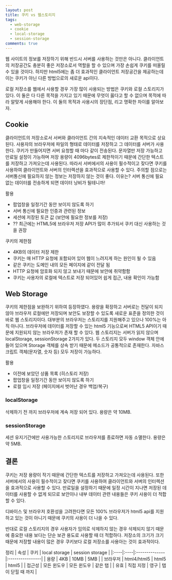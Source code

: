 ```yaml
---
layout: post
title: 쿠키 vs 웹스토리지
tags:
  - web-storage
  - cookie
  - local-storage
  - session-storage
comments: true
---
```



웹 사이트의 정보를 저장하기 위해 반드시 서버를 사용하는 것만은 아니다. 클라이언트의 저장공간도 충분히 좋은 저장소로서 역할을 할 수 있으며 가장 손쉽게 쿠키를 떠올릴수 있을 것이다. 하지만 html5에는 좀 더 효과적인 클라이언트 저장공간을 제공하는데 이는 쿠키가 아닌 다른 방법으로의 새로운 api이다. 

로컬 저장소를 웹에서 사용할 경우 가장 많이 사용되는 방법은 쿠키와 로컬 스토리지가 있다. 이 둘은 다 다른 목적을 가지고 있기 때문에 무엇이 옳다고 할 수 없으며 목적에 따라 알맞게 사용해야 한다. 이 둘의 목적과 사용시의 장단점, 리고 명확한 차이를 알아보자. 


## Cookie
클라이언트의 저장소로서 서버와 클라이언트 간의 지속적인 데이터 교환 목적으로 상요된다. 사용자의 브라우저에 파일의 형태로 데이터를 저장하고 그 데이터를 서버가 사용한다. 쿠키가 만들어지면 서버 요청할 때 마다 같이 전송된다. 문자열만 저장 가능하고 만료일 설정이 가능하며 저장 용량이 4096bytes로 제한적이기 때문에 간단한 텍스트를 저장하고 가져오는데 사용된다. 따라서 서버에서의 사용이 필수적이고 잦다면 쿠키를 사용하여 클라이언트와 서버의 인터렉션을 효과적으로 사용할 수 있다. 주의할 점으로는 서버통신에 필요하지 않는 정보는 저장하지 않는 것이 좋다. 이유는? 서버 통신에 필요없는 데이터를 전송하게 되면 데이터 낭비가 될테니까!


활용
- 팝업창을 일정기간 동안 보이지 않도록 하기
- 서버 통신에 필요한 인증과 관련된 정보
- 세션에 저장된 토큰 값 (보안에 필요한 정보를 저장)
- ?? 최근에는 HTML5에 브라우저 저장 API가 많이 추가되서 쿠키 대신 사용하는 것을 권장

쿠키의 제한점
- 4KB의 데이터 저장 제한
- 쿠키는 매 HTTP 요청에 포함되어 있어 웹이 느려지게 하는 원인이 될 수 있음
- 같은 쿠키는 도메인 내의 모든 페이지에 같이 전달 됨
- HTTP 요청에 암호화 되지 않고 보내기 때문에 보안에 취약함함
- 쿠키는 사용자의 로컬에 텍스트로 저장 되어있어 쉽게 접근, 내용 확인이 가능함



## Web Storage 
쿠키의 제한점을 보완하기 위하여 등장하였다. 용량을 확장하고 서버로는 전달이 되지 않아 브라우저 로컬에만 저장되며 보안도 보장할 수 있도록 새로운 표준을 정의한 것이 바로 웹 스토리지이다. 대부분의 브라우저는 스토리지를 지원해주고 있으나 100%는 아직 아니다. 브라우저에 데이터를 저장할 수 있는 html5 기능으로써 HTML5 API이기 때문에 지원되지 않는 브라우저가 존재 할 수 있다. 웹 스토리지는 서버가 읽지 않으며 localStorage, sessionStorage 2가지가 있다. 두 스토리지 모두 window 객체 안에 들어 있으며 Storage 객체를 상속 받기 때문에 메소드가 공통적으로 존재한다. 자바스크립트 객체(문자열, 숫자 등) 모두 저장이 가능하다. 

활용
- 이전에 보았던 상품 목록 (히스토리 저장)
- 팝업창을 일정기간 동안 보이지 않도록 하기
- 로컬 임시 저장 (페이지에서 벗어난 경우 백업/복구)

### localStorage 
삭제하기 전 까지 브라우저에 계속 저장 되어 있다. 용량은 약 10MB.

### sessionStorage  
세션 유지기간에만 사용가능한 스토리지로 브라우저를 종료하면 자동 소멸한다. 용량은 약 5MB.


## 결론

쿠키는 저장 용량이 작기 때문에 간단한 텍스트를 저장하고 가져오는데 사용된다. 또한 서버에서의 사용이 필수적이고 잦다면 쿠키를 사용하여 클라이언트와 서버의 인터렉션을 효과적으로 사용할 수 있다. 만료일을 설정하기 때문에 일정 시간이 지나면 저장된 데이터를 사용할 수 없게 되므로 보안이나 내부 데이터 관련 내용들은 쿠키 사용이 더 적합 할 수 있다. 

디바이스 및 브라우저 호환성을 고려한다면 모든 100% 브라우저가 html5 api를 지원하고 있는 것이 아니기 때문에 쿠키의 사용이 더 나을 수 있다. 

반대로 로컬 스토리지의 경우 사용자가 임의로 삭제하지 않는 경우 삭제되지 않기 때문에 중요한 내용 보다는 단순 보관 용도로 사용할 때 더 적합하다. 저장소의 크기가 크기 때문에 저장할 내용이 많은 경우 쿠키보다 로컬 저장소를 사용아는 것이 효과적이다. 

정리
| 속성 | 쿠키 | local storage | session storage | 
|:----|:----|:--------------|:----------------|
| 용량 | 4KB | 10MB | 5MB |
| 브라우저 | html4/html5 | html5 | html5 |
| 접근성 | 모든 윈도우 | 모든 윈도우 | 같은 탭 |
| 유효 | 직접 지정 | 영구 | 탭이 닫힐 때 까지 | 